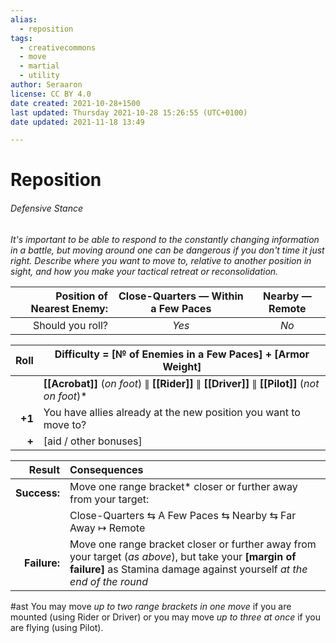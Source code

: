 ```yaml
---
alias:
  - reposition
tags:
  - creativecommons
  - move
  - martial
  - utility
author: Seraaron
license: CC BY 4.0
date created: 2021-10-28+1500
last updated: Thursday 2021-10-28 15:26:55 (UTC+0100)
date updated: 2021-11-18 13:49

---
```


# Reposition

###### Defensive Stance

_It's important to be able to respond to the constantly changing information in a battle, but moving around one can be dangerous if you don't time it just right. Describe where you want to move to, relative to another position in sight, and how you make your tactical retreat or reconsolidation._

| **Position of Nearest Enemy:** | Close-Quarters — Within a Few Paces | Nearby — Remote |
| -----------------------------: | :---------------------------------: | :-------------: |
|               Should you roll? |                _Yes_                |       _No_      |

|   Roll | Difficulty = [№ of Enemies in a Few Paces] + [Armor Weight]                                   |
| -----: | --------------------------------------------------------------------------------------------- |
|        | **[[Acrobat]]** (_on foot_) ∥ **[[Rider]]** ∥ **[[Driver]]** ∥ **[[Pilot]]** (_not on foot_)* |
| **+1** | You have allies already at the new position you want to move to?                              |
|  **+** | [aid / other bonuses]                                                                         |

|       Result | Consequences                                                                                                                                                                    |
| -----------: | :------------------------------------------------------------------------------------------------------------------------------------------------------------------------------ |
| **Success:** | Move one range bracket* closer or further away from your target:                                                                                                                |
|              | Close-Quarters ⇆ A Few Paces ⇆ Nearby ⇆ Far Away ↦ Remote                                                                                                                       |
| **Failure:** | Move one range bracket closer or further away from your target (_as above_), but take your **[margin of failure]** as Stamina damage against yourself _at the end of the round_ |

#ast You may move _up to two range brackets in one move_ if you are mounted (using Rider or Driver) or you may move _up to three at once_ if you are flying (using Pilot).
